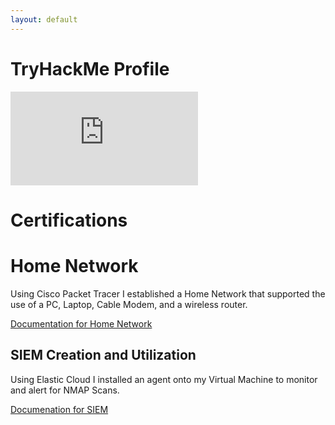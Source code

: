 ```yaml
---
layout: default
---
```

# TryHackMe Profile
<iframe src="https://tryhackme.com/api/v2/badges/public-profile?userPublicId=4006990" style='border:none;'></iframe>

# Certifications
<div data-iframe-width="150" data-iframe-height="270" data-share-badge-id="c28f707e-35c8-433b-99af-815eb7d7cefd" data-share-badge-host="https://www.credly.com"></div><script type="text/javascript" async src="//cdn.credly.com/assets/utilities/embed.js"></script>
<div data-iframe-width="150" data-iframe-height="270" data-share-badge-id="5aa848f6-22ea-477f-8737-0b5630ce0088" data-share-badge-host="https://www.credly.com"></div><script type="text/javascript" async src="//cdn.credly.com/assets/utilities/embed.js"></script>


# Home Network

Using Cisco Packet Tracer I established a Home Network that supported the use of a PC, Laptop, Cable Modem, and a wireless router.

[Documentation for Home Network](https://github.com/pacy035/Will.github.io/blob/main/Home%20Network.pdf)
## SIEM Creation and Utilization

Using Elastic Cloud I installed an agent onto my Virtual Machine to monitor and alert for NMAP Scans.

[Documenation for SIEM](https://github.com/pacy035/Will.github.io/blob/main/Creating%20and%20Running%20SIEM.pdf)




```
